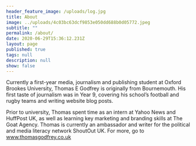 ```yaml
---
header_feature_image: /uploads/log.jpg
title: About
image: ../uploads/4c03bc63dcf9853e050dd688b0d05772.jpeg
subtitle: ""
permalink: /about/
date: 2020-06-29T15:36:12.231Z
layout: page
published: true
tags: null
description: null
show: false
---
```

Currently a first-year media, journalism and publishing student at Oxford Brookes University, Thomas E Godfrey is originally from Bournemouth. His first taste of journalism was in Year 9, covering his school’s football and rugby teams and writing website blog posts. 

Prior to university, Thomas spent time as an intern at Yahoo News and HuffPost UK, as well as learning key marketing and branding skills at The Goat Agency. Thomas is currently an ambassador and writer for the political and media literacy network ShoutOut UK. For more, go to www.thomasgodfrey.co.uk
